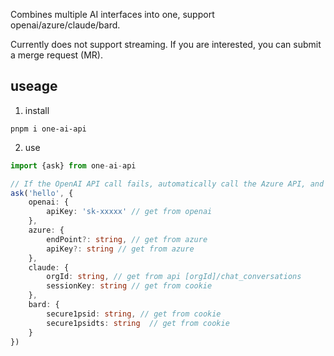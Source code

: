 Combines multiple AI interfaces into one, support openai/azure/claude/bard.

Currently does not support streaming. If you are interested, you can submit a merge request (MR). 

## useage

1. install
```shell
pnpm i one-ai-api
```

2. use
```typescript
import {ask} from one-ai-api

// If the OpenAI API call fails, automatically call the Azure API, and so on.
ask('hello', {
    openai: {
        apiKey: 'sk-xxxxx' // get from openai
    },
    azure: {
        endPoint?: string, // get from azure
        apiKey?: string // get from azure
    },
    claude: {
        orgId: string, // get from api [orgId]/chat_conversations
        sessionKey: string // get from cookie
    },
    bard: {
        secure1psid: string, // get from cookie
        secure1psidts: string  // get from cookie
    }
})
```